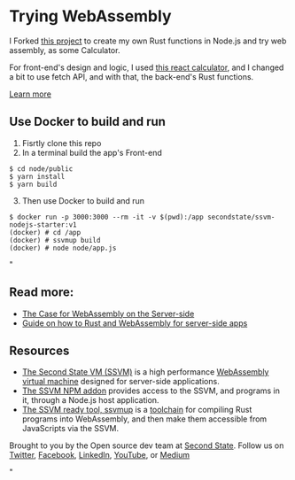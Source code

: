 # Trying WebAssembly

I Forked [this project](https://github.com/second-state/ssvm-nodejs-starter) to create my own Rust functions in Node.js and try web assembly, as some Calculator.

For front-end's design and logic, I used [this react calculator](https://github.com/ahfarmer/calculator), and I changed a bit to use fetch API, and with that, the back-end's Rust functions.

[Learn more](https://www.secondstate.io/articles/raspberry-pi-for-free-20200709/)

## Use Docker to build and run

1. Fisrtly clone this repo
2. In a terminal build the app's Front-end

```
$ cd node/public
$ yarn install
$ yarn build
```

3. Then use Docker to build and run

```
$ docker run -p 3000:3000 --rm -it -v $(pwd):/app secondstate/ssvm-nodejs-starter:v1
(docker) # cd /app
(docker) # ssvmup build
(docker) # node node/app.js
```

"

## Read more:

- [The Case for WebAssembly on the Server-side](https://www.secondstate.io/articles/why-webassembly-server/)
- [Guide on how to Rust and WebAssembly for server-side apps](https://www.secondstate.io/articles/getting-started-with-rust-function/)

## Resources

- [The Second State VM (SSVM)](https://github.com/second-state/ssvm) is a high performance [WebAssembly virtual machine](https://www.secondstate.io/ssvm/) designed for server-side applications.
- [The SSVM NPM addon](https://github.com/second-state/ssvm-napi) provides access to the SSVM, and programs in it, through a Node.js host application.
- [The SSVM ready tool, ssvmup](https://github.com/second-state/ssvmup) is a [toolchain](https://www.secondstate.io/articles/ssvmup/) for compiling Rust programs into WebAssembly, and then make them accessible from JavaScripts via the SSVM.

Brought to you by the Open source dev team at [Second State](https://www.secondstate.io/). Follow us on [Twitter](https://twitter.com/secondstateinc), [Facebook](https://www.facebook.com/SecondState.io/), [LinkedIn](https://www.linkedin.com/company/second-state/), [YouTube](https://www.youtube.com/channel/UCePMT5duHcIbJlwJRSOPDMQ), or [Medium](https://medium.com/wasm)

"
